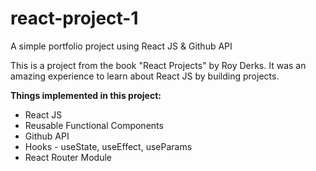 # react-project-1
A simple portfolio project using React JS & Github API

This is a project from the book "React Projects" by Roy Derks. It was an amazing experience to learn about React JS by building projects.

<b>Things implemented in this project:</b>
<ul>
  <li>React JS</li>
  <li>Reusable Functional Components</li>
  <li>Github API</li>
  <li>Hooks - useState, useEffect, useParams</li>
  <li>React Router Module</li>
</ul>
